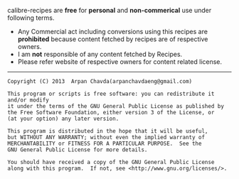 calibre-recipes are **free** for **personal** and **non-commerical** use under following terms.

- Any Commercial act including conversions using this recipes are **prohibited** because content fetched by recipes are of respective owners.
- I am **not** responsible of any content fetched by Recipes.
- Please refer website of respective owners for content related license.

------------------------

	Copyright (C) 2013  Arpan Chavda(arpanchavdaeng@gmail.com)

    This program or scripts is free software: you can redistribute it and/or modify
    it under the terms of the GNU General Public License as published by
    the Free Software Foundation, either version 3 of the License, or
    (at your option) any later version.

    This program is distributed in the hope that it will be useful,
    but WITHOUT ANY WARRANTY; without even the implied warranty of
    MERCHANTABILITY or FITNESS FOR A PARTICULAR PURPOSE.  See the
    GNU General Public License for more details.

    You should have received a copy of the GNU General Public License
    along with this program.  If not, see <http://www.gnu.org/licenses/>.
